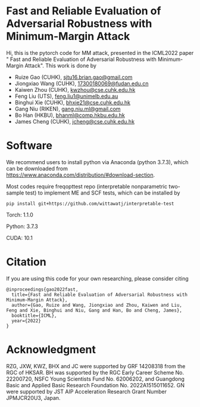 
# Fast and Reliable Evaluation of Adversarial Robustness with Minimum-Margin Attack
Hi, this is the pytorch code for MM attack, presented in the ICML2022 paper " Fast and Reliable Evaluation of Adversarial Robustness with
Minimum-Margin Attack". This work is done by  

- Ruize Gao (CUHK), sjtu16.brian.gao@gmail.com
- Jiongxiao Wang (CUHK), 17300180069@fudan.edu.cn
- Kaiwen Zhou (CUHK), kwzhou@cse.cuhk.edu.hk
- Feng Liu (UTS), feng.liu1@unimelb.edu.au  
- Binghui Xie (CUHK), bhxie21@cse.cuhk.edu.hk
- Gang Niu (RIKEN), gang.niu.ml@gmail.com 
- Bo Han (HKBU), bhanml@comp.hkbu.edu.hk    
- James Cheng (CUHK), jcheng@cse.cuhk.edu.hk
# Software
We recommend users to install python via Anaconda (python 3.7.3), which can be downloaded from https://www.anaconda.com/distribution/#download-section.  

Most codes require freqopttest repo (interpretable nonparametric two-sample test) to implement ME and SCF tests, which can be installed by  
```
pip install git+https://github.com/wittawatj/interpretable-test
```
Torch: 1.1.0  

Python: 3.7.3  

CUDA: 10.1  

# Citation
If you are using this code for your own researching, please consider citing
```
@inproceedings{gao2022fast,
  title={Fast and Reliable Evaluation of Adversarial Robustness with Minimum-Margin Attack},
  author={Gao, Ruize and Wang, Jiongxiao and Zhou, Kaiwen and Liu, Feng and Xie, Binghui and Niu, Gang and Han, Bo and Cheng, James},
  booktitle={ICML},
  year={2022}
}
```

# Acknowledgment
RZG, JXW, KWZ, BHX and JC were supported by GRF 14208318 from the RGC of HKSAR. BH was supported by the RGC Early Career Scheme No. 22200720, NSFC Young Scientists Fund No. 62006202, and Guangdong Basic and Applied Basic Research Foundation No. 2022A1515011652. GN were supported by JST AIP Acceleration Research Grant Number JPMJCR20U3, Japan. 


